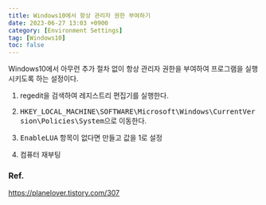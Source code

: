 ```yaml
---
title: Windows10에서 항상 관리자 권한 부여하기
date: 2023-06-27 13:03 +0900
category: [Environment Settings]
tag: [Windows10]
toc: false
---
```


Windows10에서 아무런 추가 절차 없이 항상 관리자 권한을 부여하여 프로그램을 실행시키도록 하는 설정이다.

1. regedit을 검색하여 레지스트리 편집기를 실행한다.

2. <kbd>HKEY_LOCAL_MACHINE\SOFTWARE\Microsoft\Windows\CurrentVersion\Policies\System</kbd>으로 이동한다.

3. <kbd>EnableLUA</kbd> 항목이 없다면 만들고 값을 1로 설정

4. 컴퓨터 재부팅

### Ref.

<https://planelover.tistory.com/307>